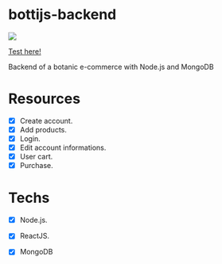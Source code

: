 # bottijs-backend

[<img src="https://media.giphy.com/media/kdWEZ9DFrM6iEnMPA5/giphy.gif"/>](https://bottijs-frontend.herokuapp.com/)

[Test here!](https://bottijs-frontend.herokuapp.com/)

Backend of a botanic e-commerce with Node.js and MongoDB

# Resources

- [x] Create account.
- [x] Add products.
- [x] Login.
- [x] Edit account informations.
- [x] User cart.
- [x] Purchase.

# Techs

- [x] Node.js.
- [x] ReactJS.
- [X] MongoDB

